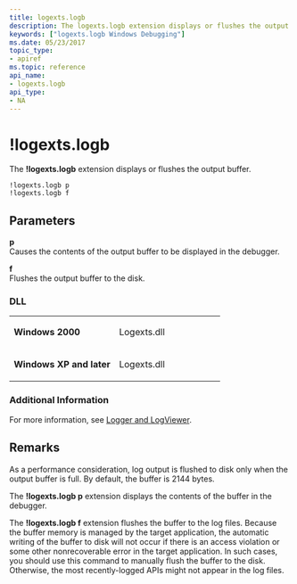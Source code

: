 ```yaml
---
title: logexts.logb
description: The logexts.logb extension displays or flushes the output buffer.
keywords: ["logexts.logb Windows Debugging"]
ms.date: 05/23/2017
topic_type:
- apiref
ms.topic: reference
api_name:
- logexts.logb
api_type:
- NA
---
```


# !logexts.logb


The **!logexts.logb** extension displays or flushes the output buffer.

```dbgcmd
!logexts.logb p 
!logexts.logb f 
```

## <span id="ddk__logexts_logb_dbg"></span><span id="DDK__LOGEXTS_LOGB_DBG"></span>Parameters


<span id="_______p______"></span><span id="_______P______"></span> **p**   
Causes the contents of the output buffer to be displayed in the debugger.

<span id="_______f"></span><span id="_______F"></span> **f**  
Flushes the output buffer to the disk.

### <span id="DLL"></span><span id="dll"></span>DLL

<table>
<colgroup>
<col width="50%" />
<col width="50%" />
</colgroup>
<tbody>
<tr class="odd">
<td align="left"><p><strong>Windows 2000</strong></p></td>
<td align="left"><p>Logexts.dll</p></td>
</tr>
<tr class="even">
<td align="left"><p><strong>Windows XP and later</strong></p></td>
<td align="left"><p>Logexts.dll</p></td>
</tr>
</tbody>
</table>

 

### Additional Information

For more information, see [Logger and LogViewer](../debugger/logger-and-logviewer.md).

## Remarks

As a performance consideration, log output is flushed to disk only when the output buffer is full. By default, the buffer is 2144 bytes.

The **!logexts.logb p** extension displays the contents of the buffer in the debugger.

The **!logexts.logb f** extension flushes the buffer to the log files. Because the buffer memory is managed by the target application, the automatic writing of the buffer to disk will not occur if there is an access violation or some other nonrecoverable error in the target application. In such cases, you should use this command to manually flush the buffer to the disk. Otherwise, the most recently-logged APIs might not appear in the log files.

 

 





